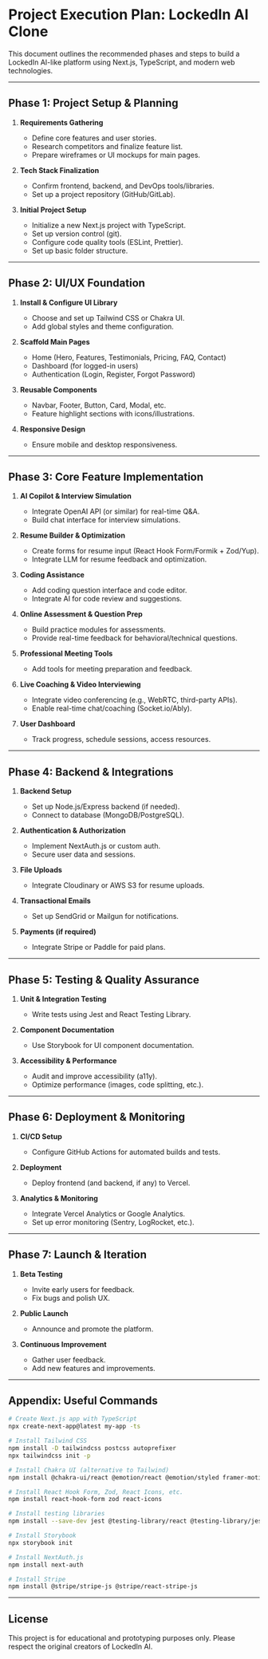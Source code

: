 # Project Execution Plan: LockedIn AI Clone

This document outlines the recommended phases and steps to build a LockedIn AI-like platform using Next.js, TypeScript, and modern web technologies.

---

## Phase 1: Project Setup & Planning

1. **Requirements Gathering**

   - Define core features and user stories.
   - Research competitors and finalize feature list.
   - Prepare wireframes or UI mockups for main pages.

2. **Tech Stack Finalization**

   - Confirm frontend, backend, and DevOps tools/libraries.
   - Set up a project repository (GitHub/GitLab).

3. **Initial Project Setup**
   - Initialize a new Next.js project with TypeScript.
   - Set up version control (git).
   - Configure code quality tools (ESLint, Prettier).
   - Set up basic folder structure.

---

## Phase 2: UI/UX Foundation

1. **Install & Configure UI Library**

   - Choose and set up Tailwind CSS or Chakra UI.
   - Add global styles and theme configuration.

2. **Scaffold Main Pages**

   - Home (Hero, Features, Testimonials, Pricing, FAQ, Contact)
   - Dashboard (for logged-in users)
   - Authentication (Login, Register, Forgot Password)

3. **Reusable Components**

   - Navbar, Footer, Button, Card, Modal, etc.
   - Feature highlight sections with icons/illustrations.

4. **Responsive Design**
   - Ensure mobile and desktop responsiveness.

---

## Phase 3: Core Feature Implementation

1. **AI Copilot & Interview Simulation**

   - Integrate OpenAI API (or similar) for real-time Q&A.
   - Build chat interface for interview simulations.

2. **Resume Builder & Optimization**

   - Create forms for resume input (React Hook Form/Formik + Zod/Yup).
   - Integrate LLM for resume feedback and optimization.

3. **Coding Assistance**

   - Add coding question interface and code editor.
   - Integrate AI for code review and suggestions.

4. **Online Assessment & Question Prep**

   - Build practice modules for assessments.
   - Provide real-time feedback for behavioral/technical questions.

5. **Professional Meeting Tools**

   - Add tools for meeting preparation and feedback.

6. **Live Coaching & Video Interviewing**

   - Integrate video conferencing (e.g., WebRTC, third-party APIs).
   - Enable real-time chat/coaching (Socket.io/Ably).

7. **User Dashboard**
   - Track progress, schedule sessions, access resources.

---

## Phase 4: Backend & Integrations

1. **Backend Setup**

   - Set up Node.js/Express backend (if needed).
   - Connect to database (MongoDB/PostgreSQL).

2. **Authentication & Authorization**

   - Implement NextAuth.js or custom auth.
   - Secure user data and sessions.

3. **File Uploads**

   - Integrate Cloudinary or AWS S3 for resume uploads.

4. **Transactional Emails**

   - Set up SendGrid or Mailgun for notifications.

5. **Payments (if required)**
   - Integrate Stripe or Paddle for paid plans.

---

## Phase 5: Testing & Quality Assurance

1. **Unit & Integration Testing**

   - Write tests using Jest and React Testing Library.

2. **Component Documentation**

   - Use Storybook for UI component documentation.

3. **Accessibility & Performance**
   - Audit and improve accessibility (a11y).
   - Optimize performance (images, code splitting, etc.).

---

## Phase 6: Deployment & Monitoring

1. **CI/CD Setup**

   - Configure GitHub Actions for automated builds and tests.

2. **Deployment**

   - Deploy frontend (and backend, if any) to Vercel.

3. **Analytics & Monitoring**
   - Integrate Vercel Analytics or Google Analytics.
   - Set up error monitoring (Sentry, LogRocket, etc.).

---

## Phase 7: Launch & Iteration

1. **Beta Testing**

   - Invite early users for feedback.
   - Fix bugs and polish UX.

2. **Public Launch**

   - Announce and promote the platform.

3. **Continuous Improvement**
   - Gather user feedback.
   - Add new features and improvements.

---

## Appendix: Useful Commands

```bash
# Create Next.js app with TypeScript
npx create-next-app@latest my-app -ts

# Install Tailwind CSS
npm install -D tailwindcss postcss autoprefixer
npx tailwindcss init -p

# Install Chakra UI (alternative to Tailwind)
npm install @chakra-ui/react @emotion/react @emotion/styled framer-motion

# Install React Hook Form, Zod, React Icons, etc.
npm install react-hook-form zod react-icons

# Install testing libraries
npm install --save-dev jest @testing-library/react @testing-library/jest-dom

# Install Storybook
npx storybook init

# Install NextAuth.js
npm install next-auth

# Install Stripe
npm install @stripe/stripe-js @stripe/react-stripe-js
```

---

## License

This project is for educational and prototyping purposes only. Please respect the original creators of LockedIn AI.
